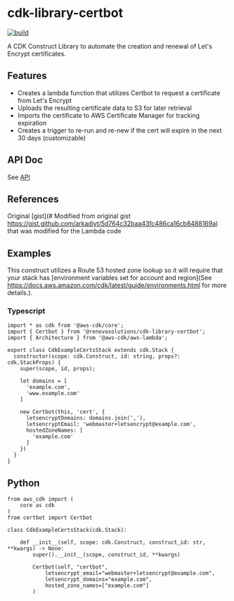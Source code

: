 # cdk-library-certbot

[![build](https://github.com/RenovoSolutions/cdk-library-certbot/actions/workflows/build.yml/badge.svg)](https://github.com/RenovoSolutions/cdk-library-certbotactions/workflows/build.yml)

A CDK Construct Library to automate the creation and renewal of Let's Encrypt certificates.

## Features

* Creates a lambda function that utilizes Certbot to request a certificate from Let's Encrypt
* Uploads the resulting certificate data to S3 for later retrieval
* Imports the certificate to AWS Certificate Manager for tracking expiration
* Creates a trigger to re-run and re-new if the cert will expire in the next 30 days (customizable)

## API Doc

See [API](API.md)

## References

Original [gist](# Modified from original gist https://gist.github.com/arkadiyt/5d764c32baa43fc486ca16cb8488169a) that was modified for the Lambda code

## Examples

This construct utilizes a Route 53 hosted zone lookup so it will require that your stack has [environment variables set for account and region](See https://docs.aws.amazon.com/cdk/latest/guide/environments.html for more details.).

### Typescript

```
import * as cdk from '@aws-cdk/core';
import { Certbot } from '@renovosolutions/cdk-library-certbot';
import { Architecture } from '@aws-cdk/aws-lambda';

export class CdkExampleCertsStack extends cdk.Stack {
  constructor(scope: cdk.Construct, id: string, props?: cdk.StackProps) {
    super(scope, id, props);

    let domains = [
      'example.com',
      'www.example.com'
    ]

    new Certbot(this, 'cert', {
      letsencryptDomains: domains.join(','),
      letsencryptEmail: 'webmaster+letsencrypt@example.com',
      hostedZoneNames: [
        'example.com'
      ]
    })
  }
}

```

## Python

```
from aws_cdk import (
    core as cdk
)
from certbot import Certbot

class CdkExampleCertsStack(cdk.Stack):

    def __init__(self, scope: cdk.Construct, construct_id: str, **kwargs) -> None:
        super().__init__(scope, construct_id, **kwargs)

        Certbot(self, "certbot",
            letsencrypt_email="webmaster+letsencrypt@example.com",
            letsencrypt_domains="example.com",
            hosted_zone_names=["example.com"]
        )
```
